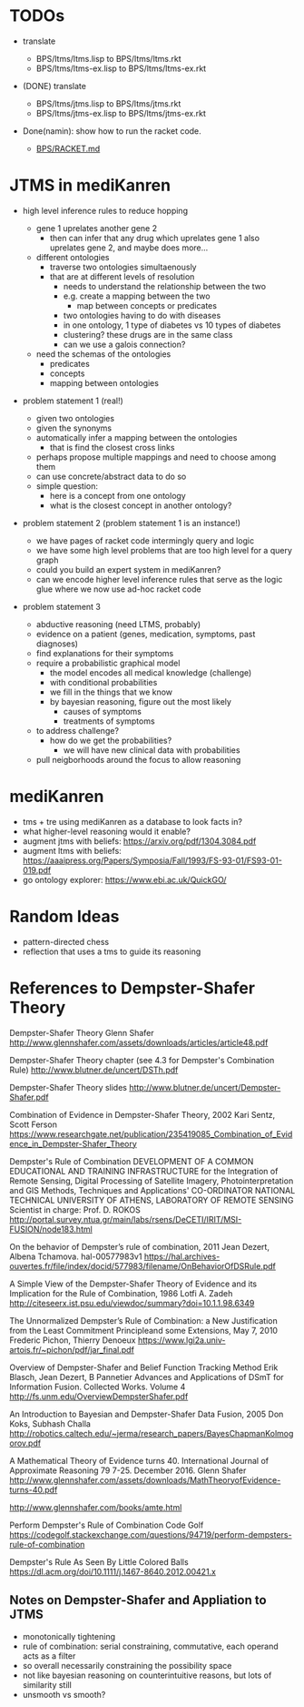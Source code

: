 # TODOs

- translate
  - BPS/ltms/ltms.lisp to BPS/ltms/ltms.rkt
  - BPS/ltms/ltms-ex.lisp to BPS/ltms/ltms-ex.rkt

- (DONE) translate
  - BPS/ltms/jtms.lisp to BPS/ltms/jtms.rkt
  - BPS/ltms/jtms-ex.lisp to BPS/ltms/jtms-ex.rkt

- Done(namin): show how to run the racket code.
  - [BPS/RACKET.md](BPS/RACKET.md)

# JTMS in mediKanren

- high level inference rules to reduce hopping
  - gene 1 uprelates another gene 2
    - then can infer that any drug which uprelates gene 1 also uprelates gene 2, and maybe does more...
  - different ontologies
    - traverse two ontologies simultaenously
    - that are at different levels of resolution
      - needs to understand the relationship between the two
      - e.g. create a mapping between the two
        - map between concepts or predicates
      - two ontologies having to do with diseases
      - in one ontology, 1 type of diabetes vs 10 types of diabetes
      - clustering? these drugs are in the same class
      - can we use a galois connection?
  - need the schemas of the ontologies
    - predicates
    - concepts
    - mapping between ontologies

- problem statement 1 (real!)
  - given two ontologies
  - given the synonyms
  - automatically infer a mapping between the ontologies
    - that is find the closest cross links
  - perhaps propose multiple mappings and need to choose among them
  - can use concrete/abstract data to do so
  - simple question:
    - here is a concept from one ontology
    - what is the closest concept in another ontology?

- problem statement 2 (problem statement 1 is an instance!)
  - we have pages of racket code intermingly query and logic
  - we have some high level problems that are too high level for a query graph
  - could you build an expert system in mediKanren?
  - can we encode higher level inference rules that serve as the logic glue where we now use ad-hoc racket code

- problem statement 3
  - abductive reasoning (need LTMS, probably)
  - evidence on a patient (genes, medication, symptoms, past diagnoses)
  - find explanations for their symptoms
  - require a probabilistic graphical model
    - the model encodes all medical knowledge (challenge)
    - with conditional probabilities
    - we fill in the things that we know
    - by bayesian reasoning, figure out the most likely
      - causes of symptoms
      - treatments of symptoms
  - to address challenge?
    - how do we get the probabilities?
      - we will have new clinical data with probabilities
  - pull neigborhoods around the focus to allow reasoning

# mediKanren

- tms + tre using mediKanren as a database to look facts in?
- what higher-level reasoning would it enable?
- augment jtms with beliefs: https://arxiv.org/pdf/1304.3084.pdf
- augment ltms with beliefs: https://aaaipress.org/Papers/Symposia/Fall/1993/FS-93-01/FS93-01-019.pdf
- go ontology explorer: https://www.ebi.ac.uk/QuickGO/

# Random Ideas

- pattern-directed chess
- reflection that uses a tms to guide its reasoning


# References to Dempster-Shafer Theory

Dempster-Shafer Theory
Glenn Shafer
http://www.glennshafer.com/assets/downloads/articles/article48.pdf

Dempster-Shafer Theory chapter (see 4.3 for Dempster's Combination Rule)
http://www.blutner.de/uncert/DSTh.pdf

Dempster-Shafer Theory slides
http://www.blutner.de/uncert/Dempster-Shafer.pdf

Combination of Evidence in Dempster-Shafer Theory, 2002
Kari Sentz, Scott Ferson
https://www.researchgate.net/publication/235419085_Combination_of_Evidence_in_Dempster-Shafer_Theory

Dempster's Rule of Combination
DEVELOPMENT OF A COMMON EDUCATIONAL AND TRAINING INFRASTRUCTURE
for the Integration of Remote Sensing, Digital Processing of Satellite Imagery,
Photointerpretation and GIS Methods, Techniques and Applications'
CO-ORDINATOR
NATIONAL TECHNICAL UNIVERSITY OF ATHENS,
LABORATORY OF REMOTE SENSING
Scientist in charge: Prof. D. ROKOS
http://portal.survey.ntua.gr/main/labs/rsens/DeCETI/IRIT/MSI-FUSION/node183.html

On the behavior of Dempster’s rule of combination, 2011
Jean Dezert, Albena Tchamova.
hal-00577983v1
https://hal.archives-ouvertes.fr/file/index/docid/577983/filename/OnBehaviorOfDSRule.pdf

A Simple View of the Dempster-Shafer Theory of Evidence and its Implication for the Rule of Combination, 1986
Lotfi A. Zadeh
http://citeseerx.ist.psu.edu/viewdoc/summary?doi=10.1.1.98.6349

The Unnormalized Dempster’s Rule of Combination: a New Justification from the Least Commitment Principleand some Extensions, May 7, 2010
Frederic Pichon, Thierry Denoeux
https://www.lgi2a.univ-artois.fr/~pichon/pdf/jar_final.pdf

Overview of Dempster-Shafer and Belief Function Tracking Method
Erik Blasch, Jean Dezert, B Pannetier
Advances and Applications of DSmT for Information Fusion. Collected Works. Volume 4
http://fs.unm.edu/OverviewDempsterShafer.pdf

An Introduction to Bayesian and Dempster-Shafer Data Fusion, 2005
Don Koks, Subhash Challa
http://robotics.caltech.edu/~jerma/research_papers/BayesChapmanKolmogorov.pdf

A Mathematical Theory of Evidence turns 40. International Journal of Approximate Reasoning 79 7-25. December 2016.
Glenn Shafer
http://www.glennshafer.com/assets/downloads/MathTheoryofEvidence-turns-40.pdf

http://www.glennshafer.com/books/amte.html

Perform Dempster's Rule of Combination
Code Golf
https://codegolf.stackexchange.com/questions/94719/perform-dempsters-rule-of-combination

Dempster's Rule As Seen By Little Colored Balls
https://dl.acm.org/doi/10.1111/j.1467-8640.2012.00421.x

## Notes on Dempster-Shafer and Appliation to JTMS

- monotonically tightening
- rule of combination: serial constraining, commutative, each operand acts as a filter
- so overall necessarily constraining the possibility space
- not like bayesian reasoning on counterintuitive reasons, but lots of similarity still
- unsmooth vs smooth?

